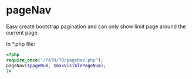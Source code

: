# pageNav
Easy create bootstrap pagination and can only show limit page around the current page

In *.php file:
```php
<?php
require_once("/PATH/TO/pageNav.php");
pageNav($pageNum, $maxVisiblePageNum);
?>
```
